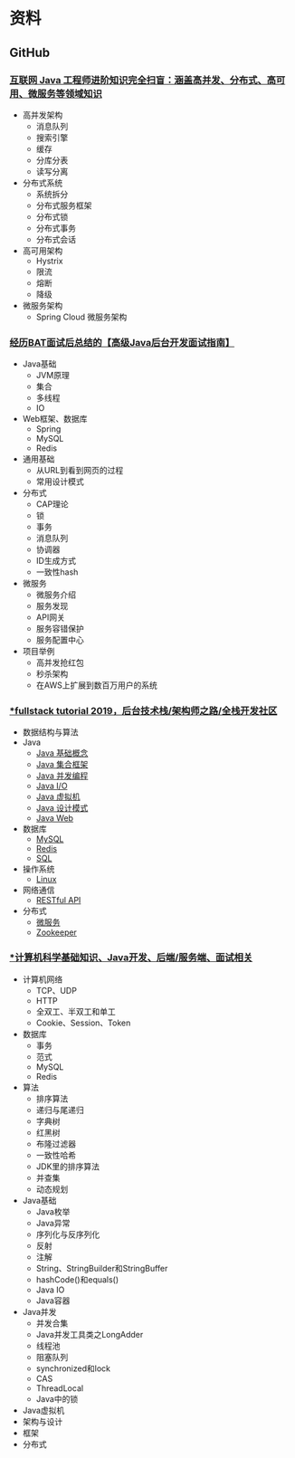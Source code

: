 # 资料


##  GitHub

### [互联网 Java 工程师进阶知识完全扫盲：涵盖高并发、分布式、高可用、微服务等领域知识](https://github.com/doocs/advanced-java)
- 高并发架构
  - 消息队列
  - 搜索引擎
  - 缓存
  - 分库分表
  - 读写分离
- 分布式系统
  - 系统拆分
  - 分布式服务框架
  - 分布式锁
  - 分布式事务
  - 分布式会话
- 高可用架构
  - Hystrix
  - 限流
  - 熔断
  - 降级
- 微服务架构
  - Spring Cloud 微服务架构

### [经历BAT面试后总结的【高级Java后台开发面试指南】](https://github.com/xbox1994/Java-Interview)
- Java基础
  - JVM原理
  - 集合
  - 多线程
  - IO
- Web框架、数据库
  - Spring
  - MySQL
  - Redis
- 通用基础
  - 从URL到看到网页的过程
  - 常用设计模式
- 分布式
  - CAP理论
  - 锁
  - 事务
  - 消息队列
  - 协调器
  - ID生成方式
  - 一致性hash
- 微服务
  - 微服务介绍
  - 服务发现
  - API网关
  - 服务容错保护
  - 服务配置中心
- 项目举例
  - 高并发抢红包
  - 秒杀架构
  - 在AWS上扩展到数百万用户的系统
  
### [*fullstack tutorial 2019，后台技术栈/架构师之路/全栈开发社区](https://github.com/frank-lam/fullstack-tutorial)
- 数据结构与算法
- Java
  - [Java 基础概念](https://github.com/frank-lam/fullstack-tutorial/blob/master/notes/JavaArchitecture/01-Java%E5%9F%BA%E7%A1%80.md)
  - [Java 集合框架](https://github.com/frank-lam/fullstack-tutorial/blob/master/notes/JavaArchitecture/02-Java%E9%9B%86%E5%90%88%E6%A1%86%E6%9E%B6.md)
  - [Java 并发编程](https://github.com/frank-lam/fullstack-tutorial/blob/master/notes/JavaArchitecture/03-Java%E5%B9%B6%E5%8F%91%E7%BC%96%E7%A8%8B.md)
  - [Java I/O](https://github.com/frank-lam/fullstack-tutorial/blob/master/notes/JavaArchitecture/04-Java-IO.md)
  - [Java 虚拟机](https://github.com/frank-lam/fullstack-tutorial/blob/master/notes/JavaArchitecture/05-Java%E8%99%9A%E6%8B%9F%E6%9C%BA.md)
  - [Java 设计模式](https://github.com/frank-lam/fullstack-tutorial/blob/master/notes/JavaArchitecture/06-Java%E8%AE%BE%E8%AE%A1%E6%A8%A1%E5%BC%8F.md)
  - [Java Web](https://github.com/frank-lam/fullstack-tutorial/blob/master/notes/JavaArchitecture/07-JavaWeb.md)
- 数据库
  - [MySQL](https://github.com/frank-lam/fullstack-tutorial/blob/master/notes/MySQL.md)
  - [Redis](https://github.com/frank-lam/fullstack-tutorial/blob/master/notes/Redis.md)
  - [SQL](https://github.com/frank-lam/fullstack-tutorial/blob/master/notes/SQL.md)
- 操作系统
  - [Linux](https://github.com/frank-lam/fullstack-tutorial/blob/master/notes/Linux.md)
- 网络通信
  - [RESTful API](https://github.com/frank-lam/fullstack-tutorial/blob/master/notes/RESTful%20API.md)
- 分布式
  - [微服务](https://github.com/frank-lam/fullstack-tutorial/blob/master/notes/%E5%BE%AE%E6%9C%8D%E5%8A%A1.md)
  - [Zookeeper](https://github.com/frank-lam/fullstack-tutorial/blob/master/notes/%E5%88%86%E5%B8%83%E5%BC%8F/Zookeeper.md)

### [*计算机科学基础知识、Java开发、后端/服务端、面试相关](https://github.com/PansonPanson/Java-Notes)
- 计算机网络
  - TCP、UDP
  - HTTP
  - 全双工、半双工和单工
  - Cookie、Session、Token
- 数据库
  - 事务
  - 范式
  - MySQL
  - Redis
- 算法
  - 排序算法
  - 递归与尾递归
  - 字典树
  - 红黑树
  - 布隆过滤器
  - 一致性哈希
  - JDK里的排序算法
  - 并查集
  - 动态规划
- Java基础
  - Java枚举
  - Java异常
  - 序列化与反序列化
  - 反射
  - 注解
  - String、StringBuilder和StringBuffer
  - hashCode()和equals()
  - Java IO
  - Java容器
- Java并发
  - 并发合集
  - Java并发工具类之LongAdder
  - 线程池
  - 阻塞队列
  - synchronized和lock
  - CAS
  - ThreadLocal
  - Java中的锁
- Java虚拟机
- 架构与设计
- 框架
- 分布式
